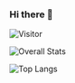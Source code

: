 ### Hi there 👋

![Visitor](https://visitor-badge.laobi.icu/badge?page_id=irshimul.irshimul)

![Overall Stats](https://github-readme-stats.vercel.app/api?username=irshimul&count_private=true&show_icons=true&hide=contribs)

![Top Langs](https://github-readme-stats.vercel.app/api/top-langs/?username=irshimul&layout=compact)

<!--
**irshimul/irshimul** is a ✨ _special_ ✨ repository because its `README.md` (this file) appears on your GitHub profile.

Here are some ideas to get you started:

- 🔭 I’m currently working on ...
- 🌱 I’m currently learning ...
- 👯 I’m looking to collaborate on ...
- 🤔 I’m looking for help with ...
- 💬 Ask me about ...
- 📫 How to reach me: ...
- 😄 Pronouns: ...
- ⚡ Fun fact: ...
-->
